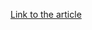[Link to the article](https://krebsonsecurity.com/2024/11/hacker-in-snowflake-extortions-may-be-a-u-s-soldier/)
